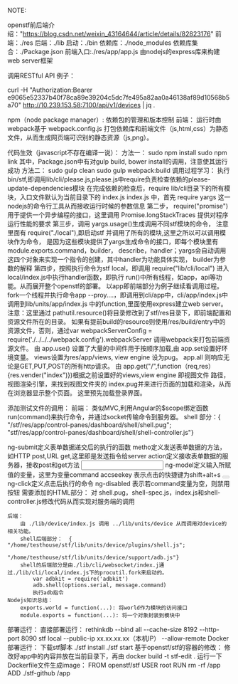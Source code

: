 NOTE:

openstf前后端介绍："https://blog.csdn.net/weixin_43164644/article/details/82823176"
    前端：./res
    后端：./lib
    启动：./bin
    依赖库：./node_modules
    依赖库集合：./Package.json
    前端入口:./res/app/app.js
    由nodejs的express库来构建web server框架
    
调用RESTful API 例子：

curl -H "Authorization:Bearer e9065e52337b40f78ca89e39204c5dc7fe495a82aa0a46138af89d10568b5a70" http://10.239.153.58:7100/api/v1/devices | jq .

npm（node package manager）:
    依赖包的管理和版本控制
前端：
    运行时由webpack基于 webpack.config.js 打包依赖库和前端文件（js,html,css）为静态文件，从而生成网页端可识别的静态资源（js,png）。  

代码生效（javascript不存在编译一说）：
    方法一：
        sudo npm install
        sudo npm link
        其中，Package.json中有对gulp build, bower install的调用，注意使其运行成功
    方法二：
        sudo gulp clean 
        sudo gulp webpack:build
调用过程学习：
    执行bin/stf,即调用lib/cli/please.js,please.js中require负责检查依赖的please-update-dependencies模块
    在完成依赖的检查后，require lib/cli目录下的所有模块，入口文件默认为当前目录下的 index.js
        index.js 中，首先 require yargs 这一nodejs的命令行工具从而接收运行时候的参数信息
        第二步， require("promise")用于提供一个异步编程的接口，这里调用 Promise.longStackTraces 提供对程序运行性能的要求
        第三步，调用 yargs.usage()生成调用不同stf模块的命令，
            注意里面有 require("./local"),即启动stf 并调用了所有的模块,这里之所以可以调用模块作为命令，
            是因为这些模块提供了yargs生成命令的接口，即每个模块里有 module.exports.command，builder，
            describe，handler；yargs会自动调用这四个对象来实现一个指令的创建，其中handler为功能具体实现，
            builder为参数的解释
        第四步，按照执行命令为stf local，即调用 require("lib/cli/local") 
    进入local/index.js中执行handler函数，即执行 run()中所有线程，如app，api等功能。从而展开整个openstf的部署。
    以app即前端部分为例子继续看调用过程。
        fork一个线程并执行命令app --proy....，即调用到cli/app中，cli/app/index.js中调用到lib/units/app/index.js
        中的function,里面使用express建立web server。
        注意：这里通过 pathutil.resource()将目录修改到了stf/res目录下，即前端配置和资源文件所在的目录。
        如果有提前build的resource则使用/res/build/entry中的资源文件，否则，通过var webpackServerConfig = 
        require('./../../../webpack.config').webpackServer 调用webpack来打包前端资源文件。
        由 app.use() 设置了大量的中间件用于按顺序加载,由 app.set设置好环境变量。
        views设置为res/app/views, view engine 设为pug。
        app.all 则响应无论是GET,PUT,POST的所有http请求。
        由 app.get("/",function（req,res）{res.vender("index")})根据之前设置好的views,view engine 即视图文件
        路径，视图渲染引擎，来找到视图文件夹的 index.pug并来进行页面的加载和渲染，从而在浏览器显示整个页面。
        这里预先加载登录界面。

添加测试文件的调用：
    前端：
        类似MVC,利用Angular的$scope绑定函数 run(command)来执行命令，并通过socket传输命令到服务器。
        shell 部分：{    "/stf/res/app/control-panes/dashboard/shell/shell.pug"; 
                        "stf/res/app/control-panes/dashboard/shell/shell-controller.js"}
            <form method="post" ng-submit="run(command)" action="/app/api/v1/dummy">
                ng-submit定义表单数据递交后的执行的函数
                metho定义发送表单数据的方法，如HTTP post,URL get,这里即是发送指令给server
                action定义接收表单数据的服务器，接收post和get方法
            <input ng-model="command" accesskey="S">
                ng-model定义输入所赋值的变量，这里为变量command
                accseekey 表示点击的快捷键为shift+alt+s
            <button ng-click="run(command)" ng-disabled="!command" class="btn btn-primary-outline" disabled="disabled"><i class="fa fa-play"></i></button>
                ng-click定义点击后执行的命令
                ng-disabled 表示若command变量为空，则禁用按钮
        需要添加的HTML部分：
            对 shell.pug，shell-spec.js，index.js和shell-controller.js修改代码从而实现对服务端的调用

    后端：
        由 ./lib/device/index.js 调用 ../lib/units/device 从而调用对device的相关功能。
        shell后端部分：  {   "/home/testhouse/stf/lib/units/device/plugins/shell.js";
                            "/home/testhouse/stf/lib/units/device/support/adb.js"}
        shell的后端部分是由./lib/cli/websocket/index.j通过./lib/cli/local/index.js下的procutil.fork来启动的。
            var adbkit = require('adbkit')
            adb.shell(options.serial, message.command)
            执行adb指令
    Nodejs知识总结：
        exports.world = function(...): 将world作为模块的访问接口
        module.exports = function(...): 将一个对象封装到模块中

部署运行：
    直接部署运行：
        rethinkdb --bind all --cache-size 8192 --http-port 8090 
        stf local --public-ip xx.xx.xx.xx（本机IP） --allow-remote
    Docker 部署运行：
        下载stf脚本
        ./stf install
        ./stf start
    基于openstf/stf的容器的修改：
        修改好app中的内容并放在当前目录下，再由 docker build -t stf-edit . 运行一下Dockerfile文件生成image：
            FROM openstf/stf
            USER root
            RUN rm -rf /app
            ADD ./stf-github /app

